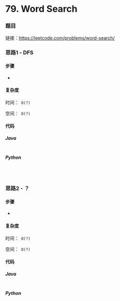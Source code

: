 

# 79. Word Search

### 题目

链接：https://leetcode.com/problems/word-search/



### 思路1 - DFS

#### 步骤

- 



#### 复杂度

时间：` O(?)`

空间：` O(?)`



#### 代码

##### Java

```java

```



##### Python

```python

        
```



### 思路2 - ？

#### 步骤

- 



#### 复杂度

时间：` O(?)`

空间：` O(?)`



#### 代码

##### Java

```java

```



##### Python

```python

```

